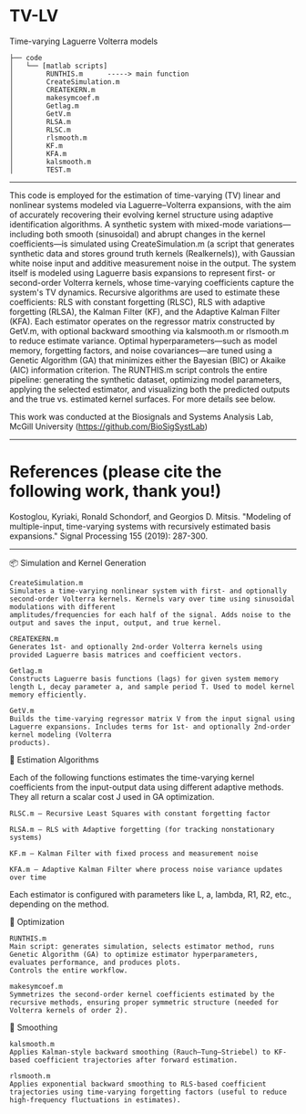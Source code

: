 # TV-LV
Time-varying Laguerre Volterra models 
```
├── code
│   └── [matlab scripts]
│        RUNTHIS.m      -----> main function
│        CreateSimulation.m
│        CREATEKERN.m  
│        makesymcoef.m 
│        Getlag.m 
│        GetV.m 
│        RLSA.m 
│        RLSC.m 
│        rlsmooth.m 
│        KF.m 
│        KFA.m 
│        kalsmooth.m 
│        TEST.m 
```
_______________________________________________________________________________________________________________________________________________________________________________

This code is employed for the estimation of time-varying (TV) linear and nonlinear systems modeled via Laguerre–Volterra expansions, with the aim of accurately recovering their evolving kernel structure using adaptive identification algorithms.
A synthetic system with mixed-mode variations—including both smooth (sinusoidal) and abrupt changes in the kernel coefficients—is simulated using CreateSimulation.m (a script that generates synthetic data and stores ground truth kernels (Realkernels)), with Gaussian white noise input and additive measurement noise in the output. The system itself is modeled using Laguerre basis expansions to represent first- or second-order Volterra kernels, whose time-varying coefficients capture the system's TV dynamics. Recursive algorithms are used to estimate these coefficients: RLS with constant forgetting (RLSC), RLS with adaptive forgetting (RLSA), the Kalman Filter (KF), and the Adaptive Kalman Filter (KFA). Each estimator operates on the regressor matrix constructed by GetV.m, with optional backward smoothing via kalsmooth.m or rlsmooth.m to reduce estimate variance. Optimal hyperparameters—such as model memory, forgetting factors, and noise covariances—are tuned using a Genetic Algorithm (GA) that minimizes either the Bayesian (BIC) or Akaike (AIC) information criterion. The RUNTHIS.m script controls the entire pipeline: generating the synthetic dataset, optimizing model parameters, applying the selected estimator, and visualizing both the predicted outputs and the true vs. estimated kernel surfaces. For more details see below.

This work was conducted at the Biosignals and Systems Analysis Lab, McGill University (https://github.com/BioSigSystLab)
________________________________________________________________________________________________________________________________________________________________________________
# References (please cite the following work, thank you!)

Kostoglou, Kyriaki, Ronald Schondorf, and Georgios D. Mitsis. "Modeling of multiple-input, time-varying systems with recursively estimated basis expansions." Signal Processing 155 (2019): 287-300.


________________________________________________________________________________________________________________________________________________________________________________


📦 Simulation and Kernel Generation

    CreateSimulation.m
    Simulates a time-varying nonlinear system with first- and optionally second-order Volterra kernels. Kernels vary over time using sinusoidal modulations with different     
    amplitudes/frequencies for each half of the signal. Adds noise to the output and saves the input, output, and true kernel.

    CREATEKERN.m
    Generates 1st- and optionally 2nd-order Volterra kernels using provided Laguerre basis matrices and coefficient vectors.

    Getlag.m
    Constructs Laguerre basis functions (lags) for given system memory length L, decay parameter a, and sample period T. Used to model kernel memory efficiently.

    GetV.m
    Builds the time-varying regressor matrix V from the input signal using Laguerre expansions. Includes terms for 1st- and optionally 2nd-order kernel modeling (Volterra 
    products).


🧠 Estimation Algorithms

Each of the following functions estimates the time-varying kernel coefficients from the input-output data using different adaptive methods. They all return a scalar cost J used in GA optimization.

    RLSC.m — Recursive Least Squares with constant forgetting factor

    RLSA.m — RLS with Adaptive forgetting (for tracking nonstationary systems)

    KF.m — Kalman Filter with fixed process and measurement noise

    KFA.m — Adaptive Kalman Filter where process noise variance updates over time

Each estimator is configured with parameters like L, a, lambda, R1, R2, etc., depending on the method.


🧬 Optimization

    RUNTHIS.m
    Main script: generates simulation, selects estimator method, runs Genetic Algorithm (GA) to optimize estimator hyperparameters, evaluates performance, and produces plots.     
    Controls the entire workflow.

    makesymcoef.m
    Symmetrizes the second-order kernel coefficients estimated by the recursive methods, ensuring proper symmetric structure (needed for Volterra kernels of order 2).


🧹 Smoothing

    kalsmooth.m
    Applies Kalman-style backward smoothing (Rauch–Tung–Striebel) to KF-based coefficient trajectories after forward estimation.

    rlsmooth.m
    Applies exponential backward smoothing to RLS-based coefficient trajectories using time-varying forgetting factors (useful to reduce high-frequency fluctuations in estimates).
